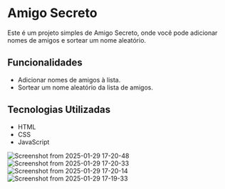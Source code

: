 # Amigo Secreto

Este é um projeto simples de Amigo Secreto, onde você pode adicionar nomes de amigos e sortear um nome aleatório.

## Funcionalidades

- Adicionar nomes de amigos à lista.
- Sortear um nome aleatório da lista de amigos.

## Tecnologias Utilizadas

- HTML
- CSS
- JavaScript

![Screenshot from 2025-01-29 17-20-48](https://github.com/user-attachments/assets/9ee0c04a-9cac-4cd7-92fa-6f073b0ae59e)
![Screenshot from 2025-01-29 17-20-33](https://github.com/user-attachments/assets/9a82eaf1-6c97-4a4e-8fba-c1c9a411c595)
![Screenshot from 2025-01-29 17-20-14](https://github.com/user-attachments/assets/28d66749-e2af-4f2c-9cab-1a5e4101bbc7)
![Screenshot from 2025-01-29 17-19-33](https://github.com/user-attachments/assets/cc88b90f-78ab-4d69-88ec-6b92a7cb2eea)
